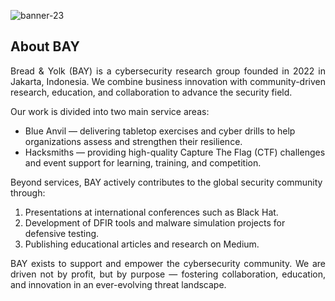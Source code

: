 <p align="center">

![banner-23](https://github.com/user-attachments/assets/3f4fe9f5-902d-4a62-a263-3f6896cf24d2)



</p>

## About BAY

<p align="justify">Bread & Yolk (BAY) is a cybersecurity research group founded in 2022 in Jakarta, Indonesia. We combine business innovation with community-driven research, education, and collaboration to advance the security field.</p>

Our work is divided into two main service areas:
- Blue Anvil — delivering tabletop exercises and cyber drills to help organizations assess and strengthen their resilience.
- Hacksmiths — providing high-quality Capture The Flag (CTF) challenges and event support for learning, training, and competition.

Beyond services, BAY actively contributes to the global security community through:
1. Presentations at international conferences such as Black Hat.
2. Development of DFIR tools and malware simulation projects for defensive testing.
3. Publishing educational articles and research on Medium.

<p align="justify">BAY exists to support and empower the cybersecurity community. We are driven not by profit, but by purpose — fostering collaboration, education, and innovation in an ever-evolving threat landscape.</p>



